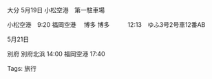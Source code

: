 大分 5月19日 小松空港　第一駐車場

小松空港　9:20 福岡空港 　博多 博多　　　12:13　ゆふ3号2号車12番AB

5月21日

別府 別府北浜 14:00 福岡空港 17:40

Tags: 旅行